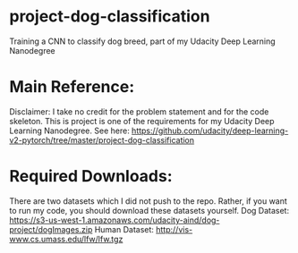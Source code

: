 # project-dog-classification
Training a CNN to classify dog breed, part of my Udacity Deep Learning Nanodegree

# Main Reference: 
Disclaimer: I take no credit for the problem statement and for the code skeleton. This is project is one of the requirements for my Udacity Deep Learning Nanodegree. See here: 
https://github.com/udacity/deep-learning-v2-pytorch/tree/master/project-dog-classification

# Required Downloads: 
There are two datasets which I did not push to the repo. Rather, if you want to run my code, you should download these datasets yourself. 
Dog Dataset: https://s3-us-west-1.amazonaws.com/udacity-aind/dog-project/dogImages.zip
Human Dataset: http://vis-www.cs.umass.edu/lfw/lfw.tgz
